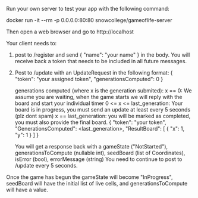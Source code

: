 Run your own server to test your app with the following command:

docker run -it --rm -p 0.0.0.0:80:80 snowcollege/gameoflife-server

Then open a web browser and go to http://localhost

Your client needs to:

1) 
    post to /register and send 
    {
       "name": "your name"
    } 
    in the body. You will receive back a token that needs to be included in all future messages.

2) 
    Post to /update with an UpdateRequest in the following format: 
    {
      "token": "your assigned token",
      "generationsComputed": 0
    }

    generations computed (where x is the generation submited):
        x == 0:
            We assume you are waiting, when the game starts we will reply with the board and start your individual timer
        0 <= x <= last_generation:
            Your board is in progress, you must send an update at least every 5 seconds (plz dont spam)
        x == last_generation:
            you will be marked as completed, you must also provide the final board. 
            {
                "token": "your token",
                "GenerationsComputed": <last_generation>,
                "ResultBoard": [
                    {
                        "x": 1,
                        "y": 1
                    }
                ]
            }

   You will get a response back with a gameState ("NotStarted"), generationsToCompute (nullable int), seedBoard (list of Coordinates), isError (bool), errorMessage (string) You need to continue to post to /update every 5 seconds.

Once the game has begun the gameState will become "InProgress", seedBoard will have the initial list of live cells, and generationsToCompute will have a value.
